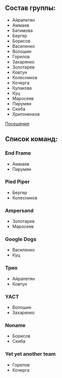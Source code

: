 ## Состав группы:
* Айрапетян
* Аммаев
* Багимова
* Бергер
* Борисов
* Василенко
* Волошин
* Горелов
* Захаренко
* Золотарев
* Ковтун
* Колесников
* Кочерга
* Кулакова
* Куц
* Маросеев
* Пирумян
* Скиба
* Хритоненков

[Посещение](https://docs.google.com/spreadsheets/d/1nqCRnxQ8e4WUuJopnV718vXQG6LPi29PySZhQeGYSOw/edit#gid=0)

## Список команд:

### End Frame
* Аммаев
* Пирумян

### Pied Piper
* Бергер
* Колесников

### Ampersand
* Золотарев
* Маросеев

### Google Dogs
* Василенко
* Куц

### Трио
* Айрапетян
* Ковтун

### YACT
* Волошин
* Захаренко

### Noname
* Борисов
* Скиба

### Yet yet another team
* Горелов
* Кочерга
